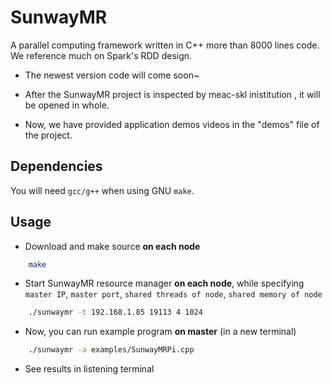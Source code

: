 # SunwayMR

A parallel computing framework written in C++ more than 8000 lines code. We reference much on Spark's RDD design.

* The newest version code will come soon~ 
  
* After the SunwayMR project is inspected by meac-skl inistitution , it will be opened in whole.

* Now, we have provided application demos videos in the "demos" file of the project.


## Dependencies

You will need `gcc/g++` when using GNU `make`.

## Usage

* Download and make source **on each node**

```bash
    make
```

* Start SunwayMR resource manager **on each node**, while specifying `master IP`, `master port`, `shared threads of node`, `shared memory of node`

```bash
    ./sunwaymr -t 192.168.1.85 19113 4 1024
```

* Now, you can run example program **on master** (in a new terminal)

```bash
    ./sunwaymr -a examples/SunwayMRPi.cpp
```

* See results in listening terminal

